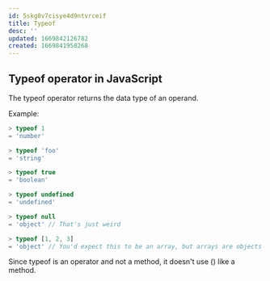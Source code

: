 ```yaml
---
id: 5skg0v7cisye4d9ntvrceif
title: Typeof
desc: ''
updated: 1669842126782
created: 1669841958268
---
```

## Typeof operator in JavaScript

The typeof operator returns the data type of an operand.

Example:
```js
> typeof 1
= 'number'

> typeof 'foo'
= 'string'

> typeof true
= 'boolean'

> typeof undefined
= 'undefined'

> typeof null
= 'object' // That's just weird

> typeof [1, 2, 3]
= 'object' // You'd expect this to be an array, but arrays are objects
```


Since typeof is an operator and not a method, it doesn't use () like a method.